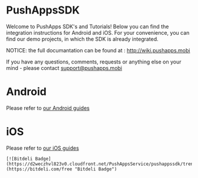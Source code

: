 PushAppsSDK
===========

Welcome to PushApps SDK's and Tutorials!
Below you can find the integration instructions for Android and iOS.
For your convenience, you can find our demo projects, in which the SDK is already integrated.

NOTICE: the full documantation can be found at : http://wiki.pushapps.mobi 

If you have any questions, comments, requests or anything else on your mind - please contact [support@pushapps.mobi](mailto:support@pushapps.mobi)

Android
=======
Please refer to [our Android guides](https://wiki.pushapps.mobi/display/PUSHAPPS/Android?utm_source=pushapps_github)


iOS
===
Please refer to [our iOS guides](https://wiki.pushapps.mobi/display/PUSHAPPS/iOS?utm_source=pushapps_github)
    
    
    [![Bitdeli Badge](https://d2weczhvl823v0.cloudfront.net/PushAppsService/pushappssdk/trend.png)](https://bitdeli.com/free "Bitdeli Badge")

